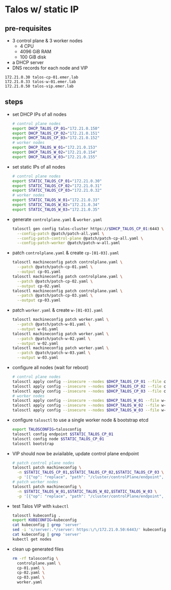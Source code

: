 # Talos w/ static IP

## pre-requisites

- 3 control plane & 3 worker nodes
  - 4 CPU
  - 4096 GiB RAM
  - 100 GiB disk
- a DHCP server
- DNS records for each node and VIP

```
172.21.0.30 talos-cp-01.emer.lab
172.21.0.33 talos-w-01.emer.lab
172.21.0.50 talos-vip.emer.lab
```

## steps

- set DHCP IPs of all nodes

  ```bash
  # control plane nodes
  export DHCP_TALOS_CP_01="172.21.0.150"
  export DHCP_TALOS_CP_02="172.21.0.151"
  export DHCP_TALOS_CP_03="172.21.0.152"
  # worker nodes
  export DHCP_TALOS_W_01="172.21.0.153"
  export DHCP_TALOS_W_02="172.21.0.154"
  export DHCP_TALOS_W_03="172.21.0.155"
  ```

- set static IPs of all nodes

  ```bash
  # control plane nodes
  export STATIC_TALOS_CP_01="172.21.0.30"
  export STATIC_TALOS_CP_02="172.21.0.31"
  export STATIC_TALOS_CP_03="172.21.0.32"
  # worker nodes
  export STATIC_TALOS_W_01="172.21.0.33"
  export STATIC_TALOS_W_02="172.21.0.34"
  export STATIC_TALOS_W_03="172.21.0.35"
  ```

- generate `controlplane.yaml` & `worker.yaml`

  ```bash
  talosctl gen config talos-cluster https://$DHCP_TALOS_CP_01:6443 \
    --config-patch @patch/patch-all.yaml \
    --config-patch-control-plane @patch/patch-cp-all.yaml \
    --config-patch-worker @patch/patch-w-all.yaml
  ```

- patch `controlplane.yaml` & create `cp-[01-03].yaml`

  ```bash
  talosctl machineconfig patch controlplane.yaml \
    --patch @patch/patch-cp-01.yaml \
    --output cp-01.yaml
  talosctl machineconfig patch controlplane.yaml \
    --patch @patch/patch-cp-02.yaml \
    --output cp-02.yaml
  talosctl machineconfig patch controlplane.yaml \
    --patch @patch/patch-cp-03.yaml \
    --output cp-03.yaml
  ```

- patch `worker.yaml` & create `w-[01-03].yaml`

  ```bash
  talosctl machineconfig patch worker.yaml \
    --patch @patch/patch-w-01.yaml \
    --output w-01.yaml
  talosctl machineconfig patch worker.yaml \
    --patch @patch/patch-w-02.yaml \
    --output w-02.yaml
  talosctl machineconfig patch worker.yaml \
    --patch @patch/patch-w-03.yaml \
    --output w-03.yaml
  ```

- configure all nodes (wait for reboot)

  ```bash
  # control plane nodes
  talosctl apply config --insecure --nodes $DHCP_TALOS_CP_01 --file cp-01.yaml
  talosctl apply config --insecure --nodes $DHCP_TALOS_CP_02 --file cp-02.yaml
  talosctl apply config --insecure --nodes $DHCP_TALOS_CP_03 --file cp-03.yaml
  # worker nodes
  talosctl apply config --insecure --nodes $DHCP_TALOS_W_01 --file w-01.yaml
  talosctl apply config --insecure --nodes $DHCP_TALOS_W_02 --file w-02.yaml
  talosctl apply config --insecure --nodes $DHCP_TALOS_W_03 --file w-03.yaml
  ```

- configure `talosctl` to use a single worker node & bootstrap etcd

  ```bash
  export TALOSCONFIG=talosconfig
  talosctl config endpoint $STATIC_TALOS_CP_01
  talosctl config node $STATIC_TALOS_CP_01
  talosctl bootstrap
  ```

- VIP should now be aviailable, update control plane endpoint

  ```bash
  # patch control plane nodes
  talosctl patch machineconfig \
    -n $STATIC_TALOS_CP_01,$STATIC_TALOS_CP_02,$STATIC_TALOS_CP_03 \
    -p '[{"op": "replace", "path": "/cluster/controlPlane/endpoint", "value": "https://talos-vip.emer.lab:6443"}]'
  # patch worker nodes
  talosctl patch machineconfig \
    -n $STATIC_TALOS_W_01,$STATIC_TALOS_W_02,$STATIC_TALOS_W_03 \
    -p '[{"op": "replace", "path": "/cluster/controlPlane/endpoint", "value": "https://talos-vip.emer.lab:6443"}]'
  ```

- test Talos VIP with `kubectl`

  ```bash
  talosctl kubeconfig .
  export KUBECONFIG=kubeconfig
  cat kubeconfig | grep 'server'
  sed -i 's/server:.*/server: https:\/\/172.21.0.50:6443/' kubeconfig
  cat kubeconfig | grep 'server'
  kubectl get nodes
  ```

- clean up generated files

  ```bash
  rm -rf talosconfig \
    controlplane.yaml \
    cp-01.yaml \
    cp-02.yaml \
    cp-03.yaml \
    worker.yaml
  ```
